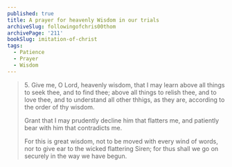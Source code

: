 ```yaml
---
published: true
title: A prayer for heavenly Wisdom in our trials
archiveSlug: followingofchris00thom
archivePage: '211'
bookSlug: imitation-of-christ
tags:
  - Patience
  - Prayer
  - Wisdom
---
```


> 5\. Give me, O Lord, heavenly wisdom, that I may learn above all things to seek thee, and to find thee; above all things to relish thee, and to love thee, and to understand all other thhigs, as they are, according to the order of thy wisdom.
>
> Grant that I may prudently decline him that flatters me, and patiently bear with him that contradicts me.
>
> For this is great wisdom, not to be moved with every wind of words, nor to give ear to the wicked flattering Siren; for thus shall we go on securely in the way we have begun.